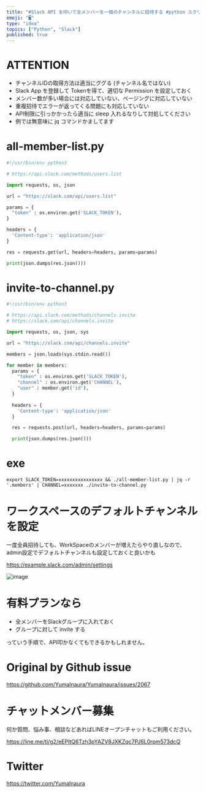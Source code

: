 ```yaml
---
title: "#Slack API を叩いて全メンバーを一個のチャンネルに招待する #python スクリプトの例 (雑バージョン)"
emoji: "🖥"
type: "idea"
topics: ["Python", "Slack"]
published: true
---
```


# ATTENTION

- チャンネルIDの取得方法は適当にググる (チャンネル名ではない)
- Slack App を登録して Tokenを得て、適切な Permission を設定しておく
- メンバー数が多い場合には対応していない、ページングに対応していない
- 重複招待でエラーが返ってくる問題にも対応していない
- API制限に引っかかったら適当に sleep 入れるなりして対処してください
- 例では無意味に jq コマンドかましてます

# all-member-list.py

```py
#!/usr/bin/env python3

# https://api.slack.com/methods/users.list

import requests, os, json

url = "https://slack.com/api/users.list"

params = {
  "token" : os.environ.get('SLACK_TOKEN'),
}

headers = {
  'Content-type': 'application/json'
}

res = requests.get(url, headers=headers, params=params)

print(json.dumps(res.json()))

```

# invite-to-channel.py

```py
#!/usr/bin/env python3

# https://api.slack.com/methods/channels.invite
# https://slack.com/api/channels.invite

import requests, os, json, sys

url = "https://slack.com/api/channels.invite"

members = json.loads(sys.stdin.read())

for member in members:
  params = {
    "token" : os.environ.get('SLACK_TOKEN'),
    "channel" : os.environ.get('CHANNEL'),
    "user" : member.get('id'),
  }
  
  headers = {
    'Content-type': 'application/json'
  }

  res = requests.post(url, headers=headers, params=params)

  print(json.dumps(res.json()))

```

# exe

```
export SLACK_TOKEN=xxxxxxxxxxxxxxxx && ./all-member-list.py | jq -r '.members' | CHANNEL=xxxxxxx ./invite-to-channel.py
```


# ワークスペースのデフォルトチャンネルを設定

一度全員招待しても、WorkSpaceのメンバーが増えたらやり直しなので、admin設定でデフォルトチャンネルも設定しておくと良いかも

https://example.slack.com/admin/settings

![image](https://user-images.githubusercontent.com/13635059/58536882-a6caef00-822c-11e9-9f07-4d8b5fb7ea5c.png)

# 有料プランなら

- 全メンバーをSlackグループに入れておく
- グループに対して invite する

っていう手順で、API叩かなくてもできるかもしれません。

# Original by Github issue

https://github.com/YumaInaura/YumaInaura/issues/2067








<!-- Update From Qiita API -->

# チャットメンバー募集


何か質問、悩み事、相談などあればLINEオープンチャットもご利用ください。

https://line.me/ti/g2/eEPltQ6Tzh3pYAZV8JXKZqc7PJ6L0rpm573dcQ





# Twitter


https://twitter.com/YumaInaura


<!-- Update From Qiita API -->


